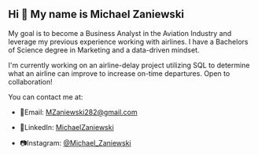 ## Hi 👋 My name is Michael Zaniewski 

My goal is to become a Business Analyst in the Aviation Industry and leverage my previous experience working with airlines. I have a Bachelors of Science degree in Marketing and a data-driven mindset.

I'm currently working on an airline-delay project utilizing SQL to determine what an airline can improve to increase on-time departures. Open to collaboration!

You can contact me at:

- 📧Email: [MZaniewski282@gmail.com](mailto:mzaniewski282@gmail.com)
  
- 📲LinkedIn: [MichaelZaniewski](www.linkedin.com/in/michaelzaniewski/)
  
- 📷Instagram: [@Michael_Zaniewski](www.instagram.com/michael_zaniewski/)



<!--
**MichaelZaniewski/MichaelZaniewski** is a ✨ _special_ ✨ repository because its `README.md` (this file) appears on your GitHub profile.

Here are some ideas to get you started:

- 🔭 I’m currently working on ...
- 🌱 I’m currently learning ...
- 👯 I’m looking to collaborate on ...
- 🤔 I’m looking for help with ...
- 💬 Ask me about ...
- 📫 How to reach me: ...
- 😄 Pronouns: ...
- ⚡ Fun fact: ...
-->
